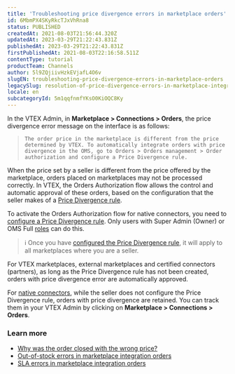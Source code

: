```yaml
---
title: 'Troubleshooting price divergence errors in marketplace orders'
id: 6MbmPX4SKyRkcTJxVhRna8
status: PUBLISHED
createdAt: 2021-08-03T21:56:44.320Z
updatedAt: 2023-03-29T21:22:43.831Z
publishedAt: 2023-03-29T21:22:43.831Z
firstPublishedAt: 2021-08-03T22:16:58.511Z
contentType: tutorial
productTeam: Channels
author: 5l9ZQjiivHzkEVjafL4O6v
slugEN: troubleshooting-price-divergence-errors-in-marketplace-orders
legacySlug: resolution-of-price-divergence-errors-in-marketplace-integration-orders
locale: en
subcategoryId: 5m1qqfnmfYKsO0KiOQC8Ky
---
```


In the VTEX Admin, in **Marketplace > Connections > Orders**, the price divergence error message on the interface is as follows:

> `The order price in the marketplace is different from the price determined by VTEX. To automatically integrate orders with price divergence in the OMS, go to Orders > Orders management > Order authorization and configure a Price Divergence rule.`

When the price set by a seller is different from the price offered by the marketplace, orders placed on marketplaces may not be processed correctly. In VTEX, the Orders Authorization flow allows the control and automatic approval of these orders, based on the configuration that the seller makes of a [Price Divergence rule](/en/tutorial/regra-de-divergencia-de-valores--6RlFLhD1rIRRshl83KnCjW).

To activate the Orders Authorization flow for native connectors, you need to [configure a Price Divergence rule](/en/tutorial/configuracao-da-regra-de-divergencia-de-valores--awAKP0sS5J8jgLs2g7pPe). Only users with Super Admin (Owner) or OMS Full [roles](/en/tutorial/perfis-de-acesso--7HKK5Uau2H6wxE1rH5oRbc) can do this.

> ℹ️ Once you have [configured the Price Divergence rule](/en/tutorial/configuracao-da-regra-de-divergencia-de-valores--awAKP0sS5J8jgLs2g7pPe), it will apply to all marketplaces where you are a seller.

For VTEX marketplaces, external marketplaces and certified connectors (partners), as long as the Price Divergence rule has not been created, orders with price divergence error are automatically approved.

For [native connectors](/en/tutorial/estrategias-de-marketplace-na-vtex--tutorials_402#integrating-with-a-native-connector-vtex), while the seller does not configure the Price Divergence rule, orders with price divergence are retained. You can track them in your VTEX Admin by clicking on **Marketplace > Connections > Orders**.

### Learn more

- [Why was the order closed with the wrong price?](/en/faq/por-que-o-pedido-foi-fechado-com-um-preco-errado--frequentlyAskedQuestions_708)
- [Out-of-stock errors in marketplace integration orders](/en/tutorial/erros-de-falta-de-estoque-em-pedidos-de-integracao-com-marketplace--s1i5OCcPFslrMkZJLDnfP)
- [SLA errors in marketplace integration orders](/en/tutorial/erros-de-sla-na-integracao-de-pedidos-de-marketplace--X8lSfxT44OyxkxwvnRk1X)
